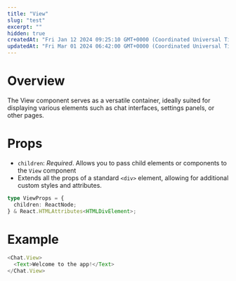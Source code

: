 ```yaml
---
title: "View"
slug: "test"
excerpt: ""
hidden: true
createdAt: "Fri Jan 12 2024 09:25:10 GMT+0000 (Coordinated Universal Time)"
updatedAt: "Fri Mar 01 2024 06:42:00 GMT+0000 (Coordinated Universal Time)"
---
```

# Overview

The View component serves as a versatile container, ideally suited for displaying various elements such as chat interfaces, settings panels, or other pages.

# Props

- `children`: _Required_. Allows you to pass child elements or components to the `View` component
- Extends all the props of a standard `<div>` element, allowing for additional custom styles and attributes.

```typescript
type ViewProps = {
  children: ReactNode;
} & React.HTMLAttributes<HTMLDivElement>;
```

# Example

```typescript
<Chat.View>
  <Text>Welcome to the app!</Text>
</Chat.View>
```
